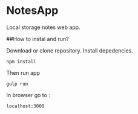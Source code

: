 # NotesApp
Local storage notes web app.

##How to instal and run?

Download or clone repository. Install depedencies. 
```
npm install
```
Then run app
```
gulp run
```
In browser go to :
```
localhost:3000
```
